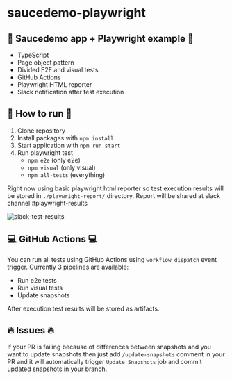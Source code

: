 # saucedemo-playwright

## :notebook_with_decorative_cover: Saucedemo app + Playwright example :notebook_with_decorative_cover:
* TypeScript
* Page object pattern
* Divided E2E and visual tests
* GitHub Actions
* Playwright HTML reporter
* Slack notification after test execution


## :hammer: How to run :hammer:
1. Clone repository
2. Install packages with `npm install`
3. Start application with `npm run start`
4. Run playwright test
   - `npm e2e` (only e2e)
   - `npm visual` (only visual)
   - `npm all-tests` (everything)

Right now using basic playwright html reporter so test execution results will be stored in `./playwright-report/` directory. Report will be shared at slack channel #playwright-results

![slack-test-results](https://github.com/b0ratt/saucedemo-playwright-ts/assets/65670977/6de8670a-6a64-49c5-b0fe-71f2234102c5)

## :computer: GitHub Actions :computer:
You can run all tests using GitHub Actions using `workflow_dispatch` event trigger.
Currently 3 pipelines are available:
  - Run e2e tests
  - Run visual tests
  - Update snapshots

After execution test results will be stored as artifacts.

## :fire: Issues :fire:
If your PR is failing because of differences between snapshots and you want to update snapshots then just add `/update-snapshots` comment in your PR and it will automatically trigger `Update Snapshots` job and commit updated snapshots in your branch.
